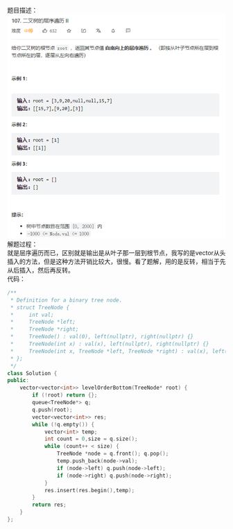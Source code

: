 题目描述：  
![image](/basicaldatastructure/stackandquere/image/image10.png)  
解题过程：  
就是层序遍历而已，区别就是输出是从叶子那一层到根节点，我写的是vector从头插入的方法，但是这种方法开销比较大，很慢。看了题解，用的是反转，相当于先从后插入，然后再反转。  
代码：  
```cpp
/**
 * Definition for a binary tree node.
 * struct TreeNode {
 *     int val;
 *     TreeNode *left;
 *     TreeNode *right;
 *     TreeNode() : val(0), left(nullptr), right(nullptr) {}
 *     TreeNode(int x) : val(x), left(nullptr), right(nullptr) {}
 *     TreeNode(int x, TreeNode *left, TreeNode *right) : val(x), left(left), right(right) {}
 * };
 */
class Solution {
public:
    vector<vector<int>> levelOrderBottom(TreeNode* root) {
        if (!root) return {};
        queue<TreeNode*> q;
        q.push(root);
        vector<vector<int>> res;
        while (!q.empty()) {
            vector<int> temp;
            int count = 0,size = q.size();
            while (count++ < size) {
                TreeNode *node = q.front(); q.pop();
                temp.push_back(node->val);
                if (node->left) q.push(node->left);
                if (node->right) q.push(node->right);
            }
            res.insert(res.begin(),temp);
        }
        return res;
    }
};